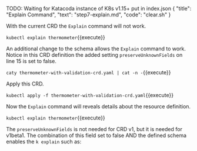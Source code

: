 TODO: Waiting for Katacoda instance of K8s v1.15+
put in index.json
      {
        "title": "Explain Command",
        "text": "step7-explain.md",
        "code": "clear.sh"
      }


With the current CRD the `Explain` command will not work.

`kubectl explain thermometer`{{execute}}

An additional change to the schema allows the `Explain` command to work. Notice in this CRD definition the added setting `preserveUnknownFields` on line 15 is set to false.

`caty thermometer-with-validation-crd.yaml | cat -n -`{{execute}}

Apply this CRD.

`kubectl apply -f thermometer-with-validation-crd.yaml`{{execute}}

Now the `Explain` command will reveals details about the resource definition.

`kubectl explain thermometer`{{execute}}

The `preserveUnknownFields` is not needed for CRD v1, but it is needed for v1beta1. The combination of this field set to false AND the defined schema enables the `k explain` such as:
